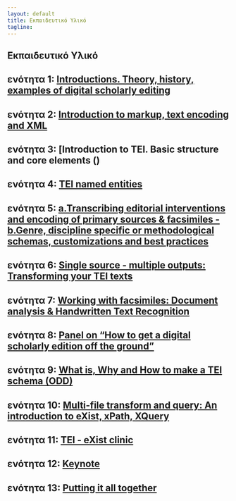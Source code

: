 ```yaml
---
layout: default
title: Εκπαιδευτικό Υλικό 
tagline: 
---
```


## Εκπαιδευτικό Υλικό 


## ενότητα 1: [Introductions. Theory, history, examples of digital scholarly editing]() <!--Θεωρία, ιστορία, παραδείγματα και χρήσεις των ψηφιακών εκδόσεων!-->

## ενότητα 2: [Introduction to markup, text encoding and XML]()<!--Εισαγωγή στην κωδικοποίηση κειμένου και στην XML!-->

## ενότητα 3: [Introduction to TEI. Basic structure and core elements ()<!--Μεταγραφή και κωδικοποίηση κειμένου με το πρότυπο ΤΕΙ. Βασική δομή κειμένου και κύρια στοιχεία!-->

## ενότητα 4: [TEI named entities]()

## ενότητα 5: [a.Transcribing editorial interventions and encoding of primary sources & facsimiles - b.Genre, discipline specific or methodological schemas, customizations and best practices]()

## ενότητα 6: [Single source - multiple outputs: Transforming your TEI texts]()

## ενότητα 7: [Working with facsimiles: Document analysis & Handwritten Text Recognition]()

## ενότητα 8: [ Panel on “How to get a digital scholarly edition off the ground”]()

## ενότητα 9: [What is, Why  and How to make a TEI schema (ODD)]()

## ενότητα 10: [Multi-file transform and query: An introduction to eXist, xPath, XQuery]()

## ενότητα 11: [TEI - eXist clinic]()

## ενότητα 12: [Keynote]()

## ενότητα 13: [Putting it all together]()

